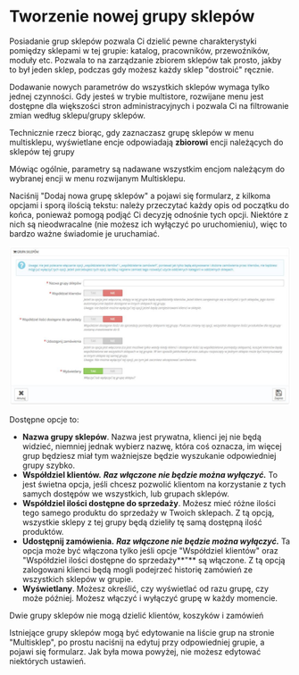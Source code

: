 # Tworzenie nowej grupy sklepów

Posiadanie grup sklepów pozwala Ci dzielić pewne charakterystyki pomiędzy sklepami w tej grupie: katalog, pracowników, przewoźników, moduły etc. Pozwala to na zarządzanie zbiorem sklepów tak prosto, jakby to był jeden sklep, podczas gdy możesz każdy sklep "dostroić" ręcznie.

Dodawanie nowych parametrów do wszystkich sklepów wymaga tylko jednej czynności. Gdy jesteś w trybie multistore, rozwijane menu jest dostępne dla większości stron administracyjnych i pozwala Ci na filtrowanie zmian według sklepu/grupy sklepów.

Technicznie rzecz biorąc, gdy zaznaczasz grupę sklepów w menu multisklepu, wyświetlane encje odpowiadają **zbiorowi** encji należących do sklepów tej grupy

Mówiąc ogólnie, parametry są nadawane wszystkim encjom należącym do wybranej encji w menu rozwijanym Multisklepu.

Naciśnij "Dodaj nowa grupę sklepów" a pojawi się formularz, z kilkoma opcjami i sporą ilością tekstu: należy przeczytać każdy opis od początku do końca, ponieważ pomogą podjąć Ci decyzję odnośnie tych opcji. Niektóre z nich są nieodwracalne (nie możesz ich wyłączyć po uruchomieniu), więc to bardzo ważne świadomie je uruchamiać.

![](../../../.gitbook/assets/32112681.jpg)

Dostępne opcje to:

* **Nazwa grupy sklepów**. Nazwa jest prywatna, klienci jej nie będą widzieć, niemniej jednak wybierz nazwę, która coś oznacza, im więcej grup będziesz miał tym ważniejsze będzie wyszukanie odpowiedniej grupy szybko.
* **Współdziel klientów.** _**Raz włączone nie będzie można wyłączyć.**_ To jest świetna opcja, jeśli chcesz pozwolić klientom na korzystanie z tych samych dostępów we wszystkich, lub grupach sklepów.
* **Współdziel ilości dostępne do sprzedaży**. Możesz mieć różne ilości tego samego produktu do sprzedaży w Twoich sklepach. Z tą opcją, wszystkie sklepy z tej grupy będą dzieliły tę samą dostępną ilość produktów.
* **Udostępnij zamówienia.** _**Raz włączone nie będzie można wyłączyć.**_  Ta opcja może być włączona tylko jeśli opcje "Współdziel klientów" oraz "Współdziel ilości dostępne do sprzedaży**"** są włączone. Z tą opcją zalogowani klienci będą mogli podejrzeć historię zamówień ze wszystkich sklepów w grupie.
* **Wyświetlany**. Możesz określić, czy wyświetlać od razu grupę, czy może później. Możesz włączyć i wyłączyć grupę w każdy momencie.

Dwie grupy sklepów nie mogą dzielić klientów, koszyków i zamówień

Istniejące grupy sklepów mogą być edytowanie na liście grup na stronie "Multisklep", po prostu naciśnij na edytuj przy odpowiedniej grupie, a pojawi się formularz. Jak była mowa powyżej, nie możesz edytować niektórych ustawień.
